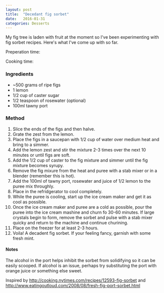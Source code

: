 ```yaml
---
layout: post
title:  "Decedant fig sorbet"
date:   2016-01-31
categories: Desserts
---
```


My fig tree is laden with fruit at the moment so I've been experimenting with fig sorbet recipes. Here's what I've come up with so far. 

Preperation time: 

Cooking time: 

### Ingredients

* ~500 grams of ripe figs
* 1 lemon
* 1/2 cup of caster sugar
* 1/2 teaspoon of rosewater (optional)
* 100ml tawny port

### Method

1. Slice the ends of the figs and then halve.
2. Grate the zest from the lemon. 
3. Place the figs in a saucepan with 1/2 cup of water over medium heat and bring to a simmer.
4. Add the lemon zest and stir the mixture 2-3 times over the next 10 minutes or until figs are soft.
5. Add the 1/2 cup of caster to the fig mixture and simmer until the fig mixture becomes syrupy.
6. Remove the fig mixure from the heat and puree with a stab mixer or in a blender (remember this is hot).
7. Add the 100ml of tawny port, rosewater and juice of 1/2 lemon to the puree mix throughly.
8. Place in the refridgerator to cool completely. 
9. While the puree is cooling, start up the ice cream maker and get it as cool as possible. 
10. Once the ice cream maker and puree are a cold as possible, pour the puree into the ice cream mashine and churn fo 30-60 minutes. If large crystals begin to form, remove the sorbet and pulse with a stab mixer quicky and return to the machine and continue churining. 
11. Place on the freezer for at least 2-3 hours. 
12. Voila! A decadent fig sorbet. If your feeling fancy, garnish with some fresh mint.

#### Notes
The alcohol in the port helps inhibit the sorbet from solidifying so it can be easily scooped. If alcohol is an issue, perhaps try substituting the port with orange juice or something else sweet.

Inspired by http://cooking.nytimes.com/recipes/12593-fig-sorbet and http://www.eatingoutloud.com/2008/08/fresh-fig-port-sorbet.html
